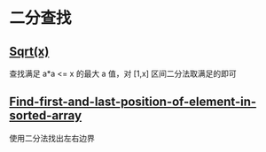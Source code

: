 # 二分查找

## [Sqrt(x)](https://leetcode.com/problems/sqrtx/)

查找满足 a*a <= x 的最大 a 值，对 [1,x] 区间二分法取满足的即可

## [Find-first-and-last-position-of-element-in-sorted-array](https://leetcode-cn.com/problems/find-first-and-last-position-of-element-in-sorted-array/)

使用二分法找出左右边界

